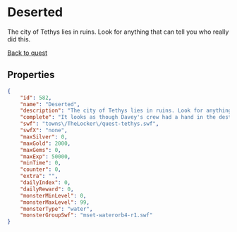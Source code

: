 # Deserted

The city of Tethys lies in ruins. Look for anything that can tell you who really did this.

[Back to quest](../quests.md)

## Properties

```json
{
    "id": 582,
    "name": "Deserted",
    "description": "The city of Tethys lies in ruins. Look for anything that can tell you who really did this.",
    "complete": "It looks as though Davey's crew had a hand in the destruction of the Tethys.  The Guardian Tower now stands before you; even though it looks intact, you're getting an uneasy feeling in your stomach.",
    "swf": "towns\/TheLocker\/quest-tethys.swf",
    "swfX": "none",
    "maxSilver": 0,
    "maxGold": 2000,
    "maxGems": 0,
    "maxExp": 50000,
    "minTime": 0,
    "counter": 0,
    "extra": "",
    "dailyIndex": 0,
    "dailyReward": 0,
    "monsterMinLevel": 0,
    "monsterMaxLevel": 99,
    "monsterType": "water",
    "monsterGroupSwf": "mset-waterorb4-r1.swf"
}
```

